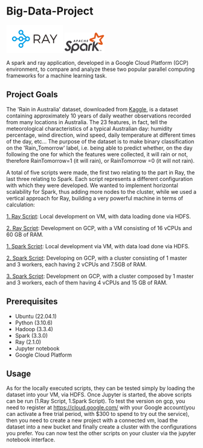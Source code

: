 # Big-Data-Project
<img src="img/logo-ray.png" width="150">  <img src="img/Apache_Spark_logo.svg.png" width="105">

A spark and ray application, developed in a Google Cloud Platform (GCP) environment, to compare and analyze these two popular parallel computing frameworks for a machine learning task. 

## Project Goals
The 'Rain in Australia' dataset, downloaded from [Kaggle](https://www.kaggle.com/datasets/jsphyg/weather-dataset-rattle-package), is a dataset containing approximately 10 years of daily weather observations recorded from many locations in Australia. The 23 features, in fact, tell the meteorological characteristics of a typical Australian day: humidity percentage, wind direction, wind speed, daily temperature at different times of the day, etc…
The purpose of the dataset is to make binary classification on the 'Rain_Tomorrow' label, i.e. being able to predict whether, on the day following the one for which the features were collected, it will rain or not, therefore RainTomorrow=1 (it will rain), or RainTomorrow =0 (it will not rain).

A total of five scripts were made, the first two relating to the part in Ray, the last three relating to Spark. Each script represents a different configuration with which they were developed. We wanted to implement horizontal scalability for Spark, thus adding more nodes to the cluster, while we used a vertical approach for Ray, building a very powerful machine in terms of calculation:

[1. Ray Script](/src/ray/RayOnGCP.ipynb): Local development on VM, with data loading done via HDFS.

[2. Ray Script](/src/ray/RayOnLocalMachine.ipynb): Development on GCP, with a VM consisting of 16 vCPUs and 60 GB of RAM.

<!-- -->

[1. Spark Script](src/spark/SparkClassification.ipynb): Local development via VM, with data load done via HDFS.

[2. Spark Script](src/spark/SparkClassificationOnCluster.ipynb): Developing on GCP, with a cluster consisting of 1 master and 3 workers, each having 2 vCPUs and 7.5GB of RAM.

[3. Spark Script](src/spark/SparkClassificationOnCluster2.ipynb): Development on GCP, with a cluster composed by 1 master and 3 workers, each of them having 4 vCPUs and 15 GB of RAM.



## Prerequisites
- Ubuntu (22.04.1)
- Python (3.10.6)
- Hadoop (3.3.4)
- Spark (3.3.0)
- Ray (2.1.0)
- Jupyter notebook
- Google Cloud Platform




## Usage
As for the locally executed scripts, they can be tested simply by loading the dataset into your VM, via HDFS. Once Jupyter is started, the above scripts can be run (1.Ray Script, 1.Spark Script). To test the version on gcp, you need to register at https://cloud.google.com/ with your Google account(you can activate a free trial period, with $300 to spend to try out the service), then you need to create a new project with a connected vm, load the dataset into a new bucket and finally create a cluster with the configurations you prefer. You can now test the other scripts on your cluster via the jupyter notebook interface.
